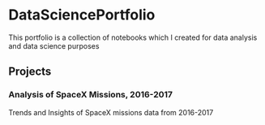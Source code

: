 # DataSciencePortfolio
This portfolio is a collection of notebooks which I created for data analysis and data science purposes


## Projects
### Analysis of SpaceX Missions, 2016-2017
Trends and Insights of SpaceX missions data from 2016-2017
